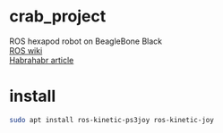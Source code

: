 # crab_project
ROS hexapod robot on BeagleBone Black <br />
[ROS wiki](http://wiki.ros.org/Robots/HexapodRobot) <br />
[Habrahabr article](https://geektimes.ru/post/258622/) <br />

# install

``` bash
sudo apt install ros-kinetic-ps3joy ros-kinetic-joy
```
